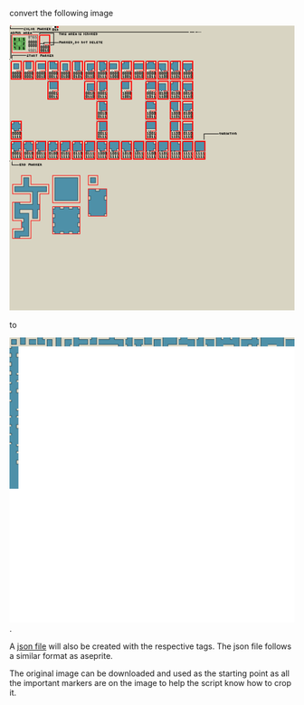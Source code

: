 
convert the following image

![Original Image](/tiling.png)

to

![Packed Image](/tiling_packed.png).

A [json file](/tiling_packed.json) will also be created with the respective tags. The json file follows a similar format as aseprite.

The original image can be downloaded and used as the starting point as all the important markers are on the image to help the script know how to crop it.
